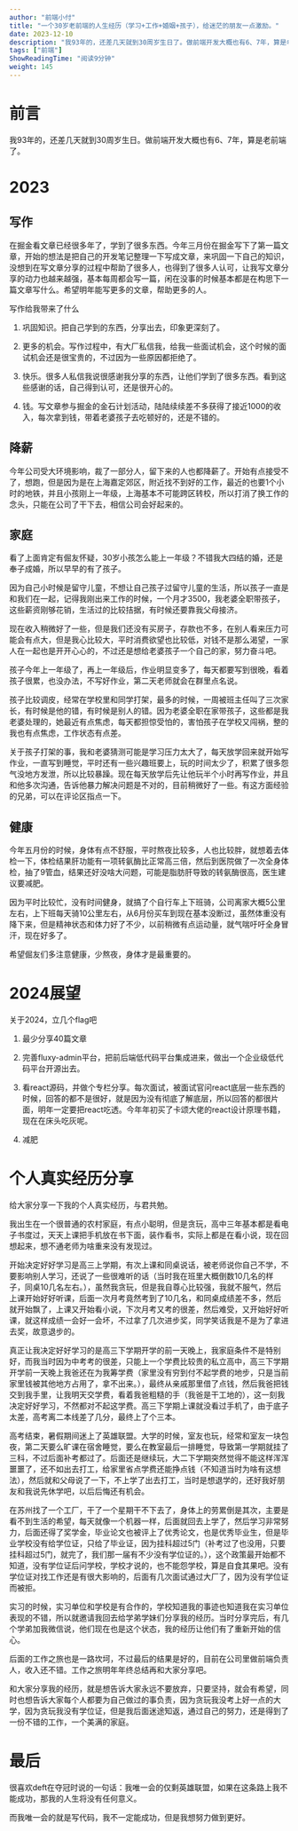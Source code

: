```yaml
---
author: "前端小付"
title: "一个30岁老前端的人生经历（学习+工作+婚姻+孩子），给迷茫的朋友一点激励。"
date: 2023-12-10
description: "我93年的，还差几天就到30周岁生日了。做前端开发大概也有6、7年，算是老前端了。和大家分享一下我的人生经历，与君共勉。"
tags: ["前端"]
ShowReadingTime: "阅读9分钟"
weight: 145
---
```

前言
==

我93年的，还差几天就到30周岁生日。做前端开发大概也有6、7年，算是老前端了。

2023
====

写作
--

在掘金看文章已经很多年了，学到了很多东西。今年三月份在掘金写下了第一篇文章，开始的想法是把自己的开发笔记整理一下写成文章，来巩固一下自己的知识，没想到在写文章分享的过程中帮助了很多人，也得到了很多人认可，让我写文章分享的动力也越来越强，基本每周都会写一篇，闲在没事的时候基本都是在构思下一篇文章写什么。希望明年能写更多的文章，帮助更多的人。

写作给我带来了什么

1.  巩固知识。把自己学到的东西，分享出去，印象更深刻了。
    
2.  更多的机会。写作过程中，有大厂私信我，给我一些面试机会，这个时候的面试机会还是很宝贵的，不过因为一些原因都拒绝了。
    
3.  快乐。很多人私信我说很感谢我分享的东西，让他们学到了很多东西。看到这些感谢的话，自己得到认可，还是很开心的。
    
4.  钱。写文章参与掘金的金石计划活动，陆陆续续差不多获得了接近1000的收入，每次拿到钱，带着老婆孩子去吃顿好的，还是不错的。
    

降薪
--

今年公司受大环境影响，裁了一部分人，留下来的人也都降薪了。开始有点接受不了，想跑，但是因为是在上海嘉定郊区，附近找不到好的工作，最近的也要1个小时的地铁，并且小孩刚上一年级，上海基本不可能跨区转校，所以打消了换工作的念头，只能在公司了干下去，相信公司会好起来的。

家庭
--

看了上面肯定有倔友怀疑，30岁小孩怎么能上一年级？不错我大四结的婚，还是奉子成婚，所以早早的有了孩子。

因为自己小时候是留守儿童，不想让自己孩子过留守儿童的生活，所以孩子一直是和我们在一起，记得我刚出来工作的时候，一个月才3500，我老婆全职带孩子，这些薪资刚够花销，生活过的比较拮据，有时候还要靠我父母接济。

现在收入稍微好了一些，但是我们还没有买房子，存款也不多，在别人看来压力可能会有点大，但是我心比较大，平时消费欲望也比较低，对钱不是那么渴望，一家人在一起也是开开心心的，不过还是想给老婆孩子一个自己的家，努力奋斗吧。

孩子今年上一年级了，再上一年级后，作业明显变多了，每天都要写到很晚，看着孩子很累，也没办法，不写好作业，第二天老师就会在群里点名说。

孩子比较调皮，经常在学校里和同学打架，最多的时候，一周被班主任叫了三次家长，有时候是他的错，有时候是别人的错。因为老婆全职在家带孩子，这些都是我老婆处理的，她最近有点焦虑，每天都担惊受怕的，害怕孩子在学校又闯祸，整的我也有点焦虑，工作状态有点差。

关于孩子打架的事，我和老婆猜测可能是学习压力太大了，每天放学回来就开始写作业，一直写到睡觉，平时还有一些兴趣班要上，玩的时间太少了，积累了很多怨气没地方发泄，所以比较暴躁。现在每天放学后先让他玩半个小时再写作业，并且和他多次沟通，告诉他暴力解决问题是不对的，目前稍微好了一些。有这方面经验的兄弟，可以在评论区指点一下。

健康
--

今年五月份的时候，身体有点不舒服，平时熬夜比较多，人也比较胖，就想着去体检一下，体检结果肝功能有一项转氨酶比正常高三倍，然后到医院做了一次全身体检，抽了9管血，结果还好没啥大问题，可能是脂肪肝导致的转氨酶很高，医生建议要减肥。

因为平时比较忙，没有时间健身，就搞了个自行车上下班骑，公司离家大概5公里左右，上下班每天骑10公里左右，从6月份买车到现在基本没断过，虽然体重没有降下来，但是精神状态和体力好了不少，以前稍微有点运动量，就气喘吁吁全身冒汗，现在好多了。

希望倔友们多注意健康，少熬夜，身体才是最重要的。

2024展望
======

关于2024，立几个flag吧

1.  最少分享40篇文章
    
2.  完善fluxy-admin平台，把前后端低代码平台集成进来，做出一个企业级低代码平台开源出去。
    
3.  看react源码，并做个专栏分享。每次面试，被面试官问react底层一些东西的时候，回答的都不是很好，就是因为没有彻底了解底层，所以回答的都很片面，明年一定要把react吃透。今年年初买了卡颂大佬的react设计原理书籍，现在在床头吃灰呢。
    
4.  减肥
    

个人真实经历分享
========

给大家分享一下我的个人真实经历，与君共勉。

我出生在一个很普通的农村家庭，有点小聪明，但是贪玩，高中三年基本都是看电子书度过，天天上课把手机放在书下面，装作看书，实际上都是在看小说，现在回想起来，想不通老师为啥重来没有发现过。

开始决定好好学习是高三上学期，有次上课和同桌说话，被老师说你自己不学，不要影响别人学习，还说了一些很难听的话（当时我在班里大概倒数10几名的样子，同桌10几名左右。），虽然我贪玩，但是我自尊心比较强，我就不服气，然后上课开始好好听课，后面一次月考竟然考到了10几名，和同桌成绩差不多，然后就开始飘了，上课又开始看小说，下次月考又考的很差，然后难受，又开始好好听课，就这样成绩一会好一会坏，不过拿了几次进步奖，同学笑话我是不是为了拿进去奖，故意退步的。

真正让我决定好好学习的是高三下学期开学的前一天晚上，我家庭条件不是特别好，而我当时因为中考考的很差，只能上一个学费比较贵的私立高中，高三下学期开学前一天晚上我爸还在为我筹学费（家里没有穷到付不起学费的地步，只是当前家里钱被其他地方占用了，拿不出来。），最终从亲戚那里借了点钱，然后我爸把钱交到我手里，让我明天交学费，看着我爸粗糙的手（我爸是干工地的），这一刻我决定好好学习，不然都对不起这学费。高三下学期上课就没看过手机了，由于底子太差，高考离二本线差了几分，最终上了个三本。

高考结束，暑假期间迷上了英雄联盟。大学的时候，室友也玩，经常和室友一块包夜，第二天要么旷课在宿舍睡觉，要么在教室最后一排睡觉，导致第一学期就挂了三科，不过后面补考都过了。后面还是继续玩，大二下学期突然觉得不能这样浑浑噩噩了，还不如出去打工，给家里省点学费还能挣点钱（不知道当时为啥有这想法），然后就和父母说了一下，不上学了出去打工，当时是想退学的，还好我好朋友和我说先休学吧，以后后悔还有机会。

在苏州找了一个工厂，干了一个星期干不下去了，身体上的劳累倒是其次，主要是看不到生活的希望，每天就像一个机器一样，后面就回去上学了，然后学习非常努力，后面还得了奖学金，毕业论文也被评上了优秀论文，也是优秀毕业生，但是毕业学校没有给学位证，只给了毕业证，因为挂科超过5门（补考过了也没用，只要挂科超过5门，就完了，我们那一届有不少没有学位证的。），这个政策最开始都不知道，没有学位证后问学校，学校才说的，也不能怨学校，算是自食其果吧。没有学位证对找工作还是有很大影响的，后面有几次面试通过大厂了，因为没有学位证而被拒。

实习的时候，实习单位和学校是有合作的，学校知道我的事迹也知道我在实习单位表现的不错，所以就邀请我回去给学弟学妹们分享我的经历。当时分享完后，有几个学弟加我微信说，他们现在也是这个状态，我的经历让他们有了重新开始的信心。

后面的工作之旅也是一路坎坷，不过最后的结果是好的，目前在公司里做前端负责人，收入还不错。工作之旅明年年终总结再和大家分享吧。

和大家分享我的经历，就是想告诉大家永远不要放弃，只要坚持，就会有希望，同时也想告诉大家每个人都要为自己做过的事负责，因为贪玩我没考上好一点的大学，因为贪玩我没有学位证，但是我后面迷途知返，通过自己的努力，还是得到了一份不错的工作，一个美满的家庭。

最后
==

很喜欢deft在夺冠时说的一句话：我唯一会的仅剩英雄联盟，如果在这条路上我不能成功，那我的人生将没有任何意义。

而我唯一会的就是写代码，我不一定能成功，但是我想努力做到更好。